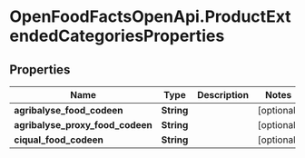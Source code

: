 # OpenFoodFactsOpenApi.ProductExtendedCategoriesProperties

## Properties

Name | Type | Description | Notes
------------ | ------------- | ------------- | -------------
**agribalyse_food_codeen** | **String** |  | [optional] 
**agribalyse_proxy_food_codeen** | **String** |  | [optional] 
**ciqual_food_codeen** | **String** |  | [optional] 


